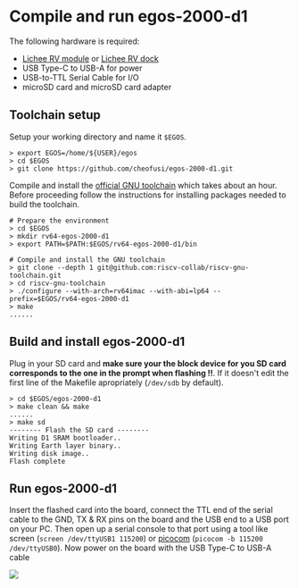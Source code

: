 # Compile and run egos-2000-d1

The following hardware is required:
* [Lichee RV module](https://wiki.sipeed.com/hardware/en/lichee/RV/RV.html) or [Lichee RV dock](https://wiki.sipeed.com/hardware/en/lichee/RV/Dock.html)
* USB Type-C to USB-A for power
* USB-to-TTL Serial Cable for I/O
* microSD card and microSD card adapter


## Toolchain setup

Setup your working directory and name it `$EGOS`.

```shell
> export EGOS=/home/${USER}/egos
> cd $EGOS
> git clone https://github.com/cheofusi/egos-2000-d1.git
```

Compile and install the [official GNU toolchain](https://github.com/riscv-collab/riscv-gnu-toolchain) which takes about an hour. Before proceeding follow the instructions for installing packages needed to build the toolchain.

```shell
# Prepare the environment
> cd $EGOS
> mkdir rv64-egos-2000-d1
> export PATH=$PATH:$EGOS/rv64-egos-2000-d1/bin

# Compile and install the GNU toolchain
> git clone --depth 1 git@github.com:riscv-collab/riscv-gnu-toolchain.git
> cd riscv-gnu-toolchain
> ./configure --with-arch=rv64imac --with-abi=lp64 --prefix=$EGOS/rv64-egos-2000-d1
> make
......
```

## Build and install egos-2000-d1
Plug in your SD card and **make sure your the block device for you SD card corresponds to the one in the prompt when flashing !!**. If it doesn't edit the first line of the Makefile apropriately (`/dev/sdb` by default).

```shell
> cd $EGOS/egos-2000-d1
> make clean && make
......
> make sd
-------- Flash the SD card --------
Writing D1 SRAM bootloader..
Writing Earth layer binary..
Writing disk image..
Flash complete
```

## Run egos-2000-d1
Insert the flashed card into the board, connect the TTL end of the serial cable to the GND, TX & RX pins on the board and the USB end to a USB port on your PC. Then open up a serial console to that port using a tool like screen (`screen /dev/ttyUSB1 115200`) or [picocom](https://packages.debian.org/search?keywords=picocom) (`picocom -b 115200 /dev/ttyUSB0`). Now power on the board with the USB Type-C to USB-A cable

![](screenshots/egos-2000-d1-setup.jpg)
